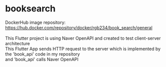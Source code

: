 # booksearch
DockerHub image repository: https://hub.docker.com/repository/docker/rgb234/book_search/general <br></br>
This Flutter project is using Naver OpenAPI and created to test client-server architecture \
This Flutter App sends HTTP request to the server which is implemented by the 'book_api' code in my repository \
and 'book_api' calls Naver OpenAPI

